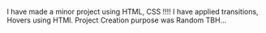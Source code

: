 I have made a minor project using HTML, CSS !!!!
I have applied transitions, Hovers using HTMl.
Project Creation purpose was Random TBH...
